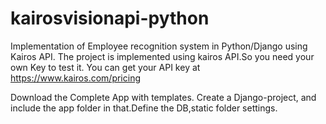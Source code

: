 # kairosvisionapi-python
Implementation of Employee recognition system in Python/Django using Kairos API.
The project is implemented using kairos API.So you need your own Key to test it.
You can get your API key at https://www.kairos.com/pricing


Download the Complete App with templates.
Create a Django-project, and include the app folder in that.Define the DB,static folder settings.

